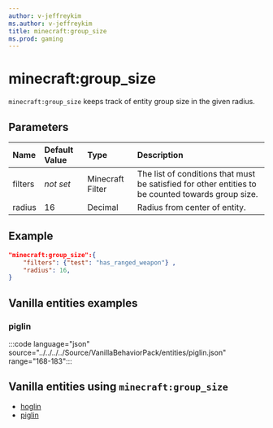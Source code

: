 ```yaml
---
author: v-jeffreykim
ms.author: v-jeffreykim
title: minecraft:group_size
ms.prod: gaming
---
```


# minecraft:group_size

`minecraft:group_size` keeps track of entity group size in the given radius.

## Parameters

|Name |Default Value  |Type  |Description  |
|:----------|:----------|:----------|:----------|
| filters| *not set*| Minecraft Filter| The list of conditions that must be satisfied for other entities to be counted towards group size. |
| radius| 16| Decimal| Radius from center of entity. |

## Example

```json
"minecraft:group_size":{
    "filters": {"test": "has_ranged_weapon"} ,
    "radius": 16,
}
```

## Vanilla entities examples

### piglin

:::code language="json" source="../../../../Source/VanillaBehaviorPack/entities/piglin.json" range="168-183":::

## Vanilla entities using `minecraft:group_size`

- [hoglin](../../../../Source/VanillaBehaviorPack_Snippets/entities/hoglin.md)
- [piglin](../../../../Source/VanillaBehaviorPack_Snippets/entities/piglin.md)
